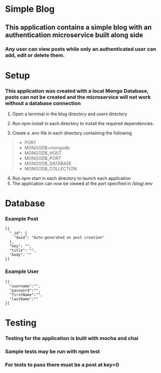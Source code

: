 # Simple Blog

## This application contains a simple blog with an authentication microservice built along side
### Any user can view posts while only an authenticated user can add, edit or delete them.   

# Setup
### This application was created with a local Mongo Database, posts can not be created and the microservice will not work without a database connection
1. Open a terminal in the blog directory and users directory  
2. Run npm install in each directory to install the required dependencies.

3. Create a .env file in each directory containing the following
> - PORT
> - MONGODB=mongodb
> - MONGODB_HOST
> - MONGODB_PORT     
> - MONGODB_DATABASE
> - MONGODB_COLLECTION
4. Run npm start in each directory to launch each application  
5. The application can now be viewed at the port specified in /blog/.env

# Database
### Example Post
```
[{
  "_id": {
    "$oid": "Auto-generated on post creation"
  },
  "key": "",
  "title": "",
  "body": ""
}]
```
### Example User
```
[{
  "username":"",
  "password":"",
  "firstName":"",
  "lastName":""
}]
```
# Testing
### Testing for the application is built with mocha and chai  
### Sample tests may be run with npm test  
### For tests to pass there must be a post at key=0

